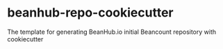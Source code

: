 # beanhub-repo-cookiecutter
The template for generating BeanHub.io initial Beancount repository with cookiecutter
